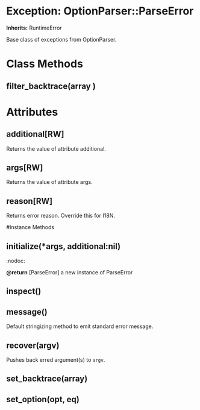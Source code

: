 # Exception: OptionParser::ParseError
**Inherits:** RuntimeError
    

Base class of exceptions from OptionParser.


# Class Methods
## filter_backtrace(array ) [](#method-c-filter_backtrace)
# Attributes
## additional[RW] [](#attribute-i-additional)
Returns the value of attribute additional.

## args[RW] [](#attribute-i-args)
Returns the value of attribute args.

## reason[RW] [](#attribute-i-reason)
Returns error reason. Override this for I18N.


#Instance Methods
## initialize(*args, additional:nil) [](#method-i-initialize)
:nodoc:

**@return** [ParseError] a new instance of ParseError

## inspect() [](#method-i-inspect)

## message() [](#method-i-message)
Default stringizing method to emit standard error message.

## recover(argv) [](#method-i-recover)
Pushes back erred argument(s) to `argv`.

## set_backtrace(array) [](#method-i-set_backtrace)

## set_option(opt, eq) [](#method-i-set_option)

